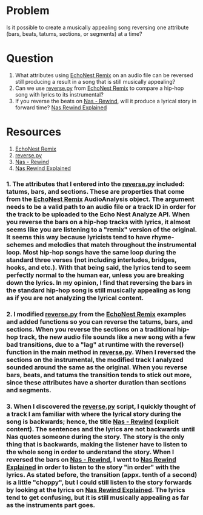 # Problem
Is it possible to create a musically appealing song reversing one attribute (bars, beats, tatums, sections, or segments) at a time?

# Question
1. What attributes using [EchoNest Remix] on an audio file can be reversed still producing a result in a song that is still musically appealing?
2. Can we use [reverse.py] from [EchoNest Remix] to compare a hip-hop song with lyrics to its instrumental?
3. If you reverse the beats on [Nas - Rewind], will it produce a lyrical story in forward time? [Nas Rewind Explained]

# Resources
1. [EchoNest Remix]
2. [reverse.py]
3. [Nas - Rewind]
4. [Nas Rewind Explained]

### 1. The attributes that I entered into the [reverse.py] included: tatums, bars, and sections. These are properties that come from the [EchoNest Remix] AudioAnalysis object. The argument needs to be a valid path to an audio file or a track ID in order for the track to be uploaded to the Echo Nest Analyze API. When you reverse the bars on a hip-hop tracks with lyrics, it almost seems like you are listening to a "remix" version of the original. It seems this way because lyricists tend to have rhyme-schemes and melodies that match throughout the instrumental loop. Most hip-hop songs have the same loop during the standard three verses (not including interludes, bridges, hooks, and etc.). With that being said, the lyrics tend to seem perfectly normal to the human ear, unless you are breaking down the lyrics. In my opinion, I find that reversing the bars in the standard hip-hop song is still musically appealing as long as if you are not analyzing the lyrical content.

### 2. I modified [reverse.py] from the [EchoNest Remix] examples and added functions so you can reverse the tatums, bars, and sections. When you reverse the sections on a traditional hip-hop track, the new audio file sounds like a new song with a few bad transitions, due to a "lag" at runtime with the reverse() function in the main method in [reverse.py]. When I reversed the sections on the instrumental, the modified track I  analyzed sounded around the same as the original. When you reverse bars, beats, and tatums the transition tends to stick out more, since these attributes have a shorter duration than sections and segments.

### 3. When I discovered the [reverse.py] script, I quickly thought of a track I am familiar with where the lyrical story during the song is backwards; hence, the title [Nas - Rewind] (explicit content). The sentences and the lyrics are not backwards until Nas quotes someone during the story. The story  is the only thing that is backwards, making the listener have to listen to the whole song in order to understand the story. When I reversed the bars on  [Nas - Rewind], I went to [Nas Rewind Explained] in order to listen to the story "in order" with the lyrics. As stated before, the transition (appx.  tenth of a second) is a little "choppy", but I could still listen to the story forwards by looking at the lyrics on [Nas Rewind Explained]. The lyrics tend to get confusing, but it is still musically appealing as far as the instruments part goes.

[EchoNest Remix]: http://echonest.github.io/remix/apidocs/
[reverse.py]: https://github.com/echonest/remix/blob/master/examples/reverse/reverse.py
[Nas - Rewind]: https://www.youtube.com/watch?v=J3Sd2gDkSV8
[Nas Rewind Explained]: http://genius.com/Nas-rewind-lyrics
